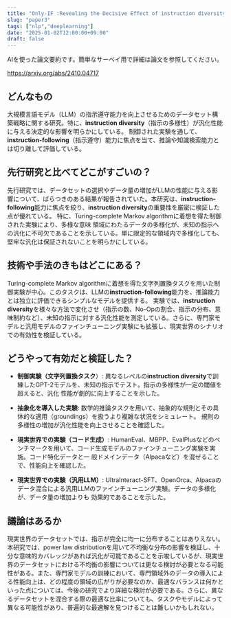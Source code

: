 ```yaml
---
title: "Only-IF :Revealing the Decisive Effect of instruction diversity on Generalization (AI論文要約)"
slug: "paper3"
tags: ["nlp","deeplearning"]
date: "2025-01-02T12:00:00+09:00"
draft: false
---
```


AIを使った論文要約です。簡単なサーベイ用で詳細は論文を参照してください。

https://arxiv.org/abs/2410.04717

## どんなもの

大規模言語モデル（LLM）の指示遵守能力を向上させるためのデータセット構築戦略に関する研究。特に、**instruction diversity**（指示の多様性）が汎化性能に与える決定的な影響を明らかにしている。 制御された実験を通して、**instruction-following**（指示遵守）能力に焦点を当て、推論や知識検索能力とは切り離して評価している。

## 先行研究と比べてどこがすごいの？

先行研究では、データセットの選択やデータ量の増加がLLMの性能に与える影響について、ばらつきのある結果が報告されていた。本研究は、**instruction-following**能力に焦点を絞り、**instruction diversity**の重要性を厳密に検証した点が優れている。 特に、Turing-complete Markov algorithmに着想を得た制御された実験により、多様な意味 領域にわたるデータの多様化が、未知の指示への汎化に不可欠であることを示している。単に限定的な領域内で多様化しても、堅牢な汎化は保証されないことを明らかにしている。

## 技術や手法のきもはどこにある？

Turing-complete Markov algorithmに着想を得た文字列置換タスクを用いた制御実験が中心。このタスクは、LLMの**instruction-following**能力を、推論能力とは独立に評価できるシンプルなモデルを提供する。 実験では、**instruction diversity**を様々な方法で変化させ（指示の数、No-Opの割合、指示の分布、意味制約など）、未知の指示に対する汎化性能を測定している。さらに、専門家モデルと汎用モデルのファインチューニング実験にも拡張し、現実世界のシナリオでの有効性を検証している。

## どうやって有効だと検証した？

- **制御実験（文字列置換タスク**）: 異なるレベルの**instruction diversity**で訓練したGPT-2モデルを、未知の指示でテスト。指示の多様性が一定の閾値を超えると、汎化 性能が劇的に向上することを示した。

- **抽象化を導入した実験**: 数学的推論タスクを用いて、抽象的な規則とその具体的な適用（groundings）を扱うより複雑な状況をシミュレート。 規則の多様性の増加が汎化性能を向上させることを確認した。

- **現実世界での実験（コード生成）**: HumanEval、MBPP、EvalPlusなどのベンチマークを用いて、コード生成モデルのファインチューニング実験を実施。コード特化データと一 般ドメインデータ（Alpacaなど）を混ぜることで、性能向上を確認した。

- **現実世界での実験（汎用LLM）**: UltraInteract-SFT、OpenOrca、Alpacaのデータ混合による汎用LLMのファインチューニング実験。データの多様化が、データ量の増加よりも 効果的であることを示した。

## 議論はあるか

現実世界のデータセットでは、指示が完全に均一に分布することはありえない。本研究では、power law distributionを用いて不均衡な分布の影響を検証し、十分な意味的カバレッジがあれば汎化が可能であることを示唆しているが、現実世界のデータセットにおける不均衡の影響については更なる検討が必要となる可能性がある。また、専門家モデルの訓練において、専門領域外のデータの導入による性能向上は、どの程度の領域の広がりが必要なのか、最適なバランスは何かといった点については、今後の研究でより詳細な検討が必要である。さらに、異なるデータセットを混合する際の最適な比率についても、タスクやモデルによって異なる可能性があり、普遍的な最適解を見つけることは難しいかもしれない。
